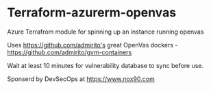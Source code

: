 # Terraform-azurerm-openvas

Azure Terrafrom module for spinning up an instance running openvas

Uses https://github.com/admirito's great OpenVas dockers -
 https://github.com/admirito/gvm-containers

Wait at least 10 minutes for vulnerability database to sync before use.

Sponserd by DevSecOps at https://www.nox90.com

